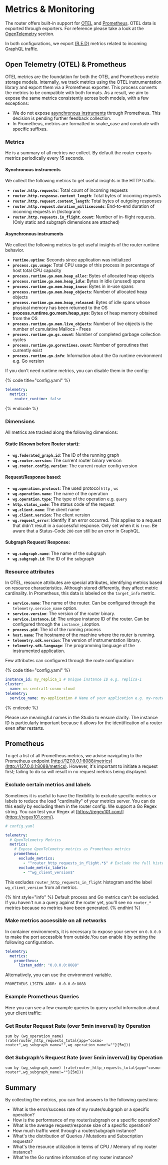 # Metrics & Monitoring

The router offers built-in support for [OTEL](https://opentelemetry.io/) and [Prometheus](https://prometheus.io/). OTEL data is exported through exporters. For reference please take a look at the [OpenTelemetry](metrics-and-monitoring.md#open-telemetry) section.

In both configurations, we export [(R.E.D)](https://thenewstack.io/monitoring-microservices-red-method/) metrics related to incoming GraphQL traffic.

## Open Telemetry (OTEL) & Prometheus

OTEL metrics are the foundation for both the OTEL and Prometheus metric storage models. Internally, we track metrics using the OTEL instrumentation library and export them via a Prometheus exporter. This process converts the metrics to be compatible with both formats. As a result, we aim to expose the same metrics consistently across both models, with a few exceptions:

* We do not expose [asynchronous instruments](metrics-and-monitoring.md#asynchronous-instruments) through Prometheus. This decision is pending further feedback collection.
* In Prometheus, metrics are formatted in snake\_case and conclude with specific suffixes.

### Metrics

He is a summary of all metrics we collect. By default the router exports metrics periodically every 15 seconds.

#### Synchronous instruments

We collect the following metrics to get useful insights in the HTTP traffic.

* **`router.http.requests`**: Total count of incoming requests
* **`router.http.response.content_length`**: Total bytes of incoming requests
* **`router.http.request.content_length`**: Total bytes of outgoing responses
* **`router.http.request.duration_milliseconds`**: End-to-end duration of incoming requests in (histogram)
* **`router.http.requests.in_flight.count`**: Number of in-flight requests. (Only static and subgraph dimensions are attached)

#### Asynchronous instruments

We collect the following metrics to get useful insights of the router runtime behavior.

* **`runtime.uptime`**: Seconds since application was initialized
* **`process.cpu.usage`**: Total CPU usage of this process in percentage of host total CPU capacity
* **`process.runtime.go.mem.heap_alloc`**: Bytes of allocated heap objects
* **`process.runtime.go.mem.heap_idle`**: Bytes in idle (unused) spans
* **`process.runtime.go.mem.heap_inuse`**: Bytes in in-use spans
* **`process.runtime.go.mem.heap_objects`**: Number of allocated heap objects
* **`process.runtime.go.mem.heap_released`**: Bytes of idle spans whose physical memory has been returned to the OS
* **process.runtime.go.mem.heap\_sys**: Bytes of heap memory obtained from the OS
* **`process.runtime.go.mem.live_objects`**: Number of live objects is the number of cumulative Mallocs - Frees
* **`process.runtime.go.gc.count`**: Number of completed garbage collection cycles
* **`process.runtime.go.goroutines.count`**: Number of goroutines that currently exist
* **`process.runtime.go.info`**: Information about the Go runtime environment e.g. Go version

If you don't need runtime metrics, you can disable them in the config:

{% code title="config.yaml" %}
```yaml
telemetry:
  metrics:
    router_runtime: false
```
{% endcode %}

### Dimensions

All metrics are tracked along the following dimensions:

#### Static (Known before Router start):

* **`wg.federated_graph.id`**: The ID of the running graph
* **`wg.router.version`**: The current router binary version
* **`wg.router.config.version`**: The current router config version

#### Request/Response based:

* **`wg.operation.protocol`**: The used protocol `http` , `ws`
* **`wg.operation.name`**: The name of the operation
* **`wg.operation.type`**: The type of the operation e.g. `query`
* **`http.status_code`**: The status code of the request
* **`wg.client.name`**: The client name
* **`wg.client.version`**: The client version
* **`wg.request_error`**: Identify if an error occurred. This applies to a request that didn't result in a successful response. Only set when it is `true`. Be aware that a Status-Code `200` can still be an error in GraphQL.

#### Subgraph Request/ Response:

* **`wg.subgraph.name`**: The name of the subgraph
* **`wg.subgraph.id`**: The ID of the subgraph

### Resource attributes

In OTEL, resource attributes are special attributes, identifying metrics based on resource characteristics. Although stored differently, they affect metric cardinality. In Prometheus, this data is labeled on the `target_info` metric.

* **`service.name`**: The name of the router. Can be configured through the `telemetry.service_name` option.
* **`service.version`**: The version of the router binary.
* **`service.instance.id`**: The unique instance ID of the router. Can be configured through the `instance_id`option.
* **`process.pid`**: The id of the running process
* **`host.name`**: The hostname of the machine where the router is running.
* **`telemetry.sdk.version`**: The version of instrumentation library.
* **`telemetry.sdk.language`**: The programming language of the instrumented application.

Few attributes can configured through the route configuration:

{% code title="config.yaml" %}
```yaml
instance_id: my_replica_1 # Unique instance ID e.g. replica-1
cluster:
  name: us-central1-cosmo-cloud 
telemetry:
  service_name: my-application # Name of your application e.g. my-router
```
{% endcode %}

Please use meaningful names in the Studio to ensure clarity. The instance ID is particularly important because it allows for the identification of a router even after restarts.

## Prometheus

To get a list of all Prometheus metrics, we advise navigating to the Prometheus endpoint [http://127.0.0.1:8088/metrics](http://127.0.0.1:8088/metrics). However, it's important to initiate a request first; failing to do so will result in no request metrics being displayed.

### Exclude certain metrics and labels

Sometimes it is useful to have the flexibility to exclude specific metrics or labels to reduce the load "cardinality" of your metrics server. You can do this easily by excluding them in the router config. We support a Go Regex string. You can test your Regex at [https://regex101.com/](https://regex101.com/).

```yaml
# config.yaml

telemetry:
  # OpenTelemetry Metrics
  metrics:
    # Expose OpenTelemetry metrics as Prometheus metrics
    prometheus:
      exclude_metrics:
        - "^router_http_requests_in_flight.*$" # Exclude the full histogram
      exclude_metric_labels:
        - "^wg_client_version$"
```

This excludes `router_http_requests_in_flight` histogram and the label `wg_client_version` from all metrics.

{% hint style="info" %}
Default process and Go metrics can't be excluded. If you haven't run a query against the router yet, you'll see no `router_*` metrics because no metrics have been generated.
{% endhint %}

### Make metrics accessible on all networks

In container environments, it is necessary to expose your server on `0.0.0.0` to make the port accessible from outside.You can enable it by setting the following configuration.

```yaml
telemetry:
  metrics:
    prometheus:
      listen_addr: "0.0.0.0:8088"
```

Alternatively, you can use the environment variable.

```
PROMETHEUS_LISTEN_ADDR: 0.0.0.0:8088
```

### Example Prometheus Queries

Here you can see a few example queries to query useful information about your client traffic:

### Get Router Request Rate (over 5min inverval) by Operation

```promql
sum by (wg_operation_name) (rate(router_http_requests_total{app="cosmo-router",wg_subgraph_name="",wg_operation_name!=""}[5m]))
```

### Get Subgraph's Request Rate (over 5min inverval) by Operation

```promql
sum by (wg_subgraph_name) (rate(router_http_requests_total{app="cosmo-router",wg_subgraph_name!=""}[5m]))
```

## Summary

By collecting the metrics, you can find answers to the following questions:

* What is the error/success rate of my router/subgraph or a specific operation?
* How is the performance of my router/subgraph or a specific operation?
* What is the average request/response size of a specific operation?
* How much traffic went through a router/subgraph instance?
* What's the distribution of Queries / Mutations and Subscription requests?
* What's the resource utilization in terms of CPU / Memory of my router instance?
* What're the Go runtime information of my router instance?&#x20;
